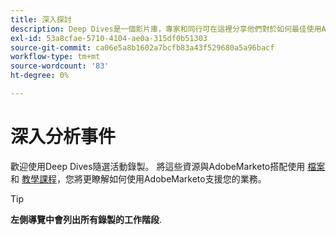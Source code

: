 ```yaml
---
title: 深入探討
description: Deep Dives是一個影片庫，專家和同行可在這裡分享他們對於如何最佳使用AdobeMarketo的想法和想法。
exl-id: 53a8cfae-5710-4104-ae0a-315df0b51303
source-git-commit: ca06e5a8b1602a7bcfb83a43f529680a5a96bacf
workflow-type: tm+mt
source-wordcount: '83'
ht-degree: 0%

---
```


# 深入分析事件

歡迎使用Deep Dives隨選活動錄製。 將這些資源與AdobeMarketo搭配使用 [檔案](https://experienceleague.adobe.com/docs/marketo-engage.html) 和 [教學課程](https://experienceleague.adobe.com/docs/marketo-learn/tutorials/overview.html)，您將更瞭解如何使用AdobeMarketo支援您的業務。

>[!TIP]
>
>**左側導覽中會列出所有錄製的工作階段**.
